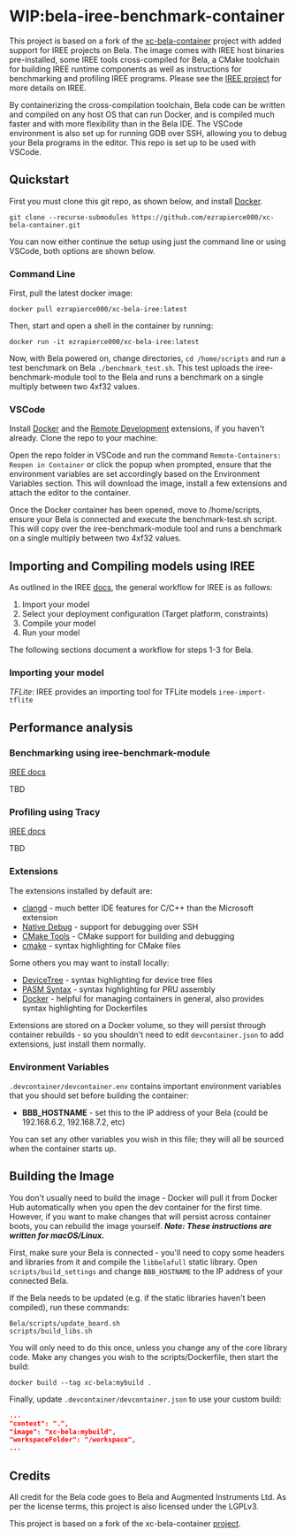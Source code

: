 # WIP:bela-iree-benchmark-container

This project is based on a fork of the [xc-bela-container](https://github.com/rodrigodzf/xc-bela-container) project with added support for IREE projects on Bela. The image comes with IREE host binaries pre-installed, some IREE tools cross-compiled for Bela, a CMake toolchain for building IREE runtime components as well as instructions for benchmarking and profiling IREE programs. Please see the [IREE project](https://iree-org.github.io/iree/) for more details on IREE.

By containerizing the cross-compilation toolchain, Bela code can be written and compiled on any host OS that can run Docker, and is compiled much faster and with more flexibility than in the Bela IDE. The VSCode environment is also set up for running GDB over SSH, allowing you to debug your Bela programs in the editor. This repo is set up to be used with VSCode.


## Quickstart

First you must clone this git repo, as shown below, and install [Docker](https://docs.docker.com/get-docker/).

```shell
git clone --recurse-submodules https://github.com/ezrapierce000/xc-bela-container.git
```

You can now either continue the setup using just the command line or using VSCode, both options are shown below.

### Command Line

First, pull the latest docker image:

```shell
docker pull ezrapierce000/xc-bela-iree:latest
```

Then, start and open a shell in the container by running:

```shell
docker run -it ezrapierce000/xc-bela-iree:latest
```

Now, with Bela powered on, change directories, `cd /home/scripts` and run a test benchmark on Bela `./benchmark_test.sh`. This test uploads the iree-benchmark-module tool to the Bela and runs a benchmark on a single multiply between two 4xf32 values.


### VSCode

Install [Docker](https://docs.docker.com/get-docker/) and the [Remote Development](https://marketplace.visualstudio.com/items?itemName=ms-vscode-remote.vscode-remote-extensionpack) extensions, if you haven't already. Clone the repo to your machine:


Open the repo folder in VSCode and run the command `Remote-Containers: Reopen in Container`  or click the popup when prompted, ensure that the environment variables are set accordingly based on the Environment Variables section. This will download the image, install a few extensions and attach the editor to the container.

Once the Docker container has been opened, move to /home/scripts, ensure your Bela is connected and execute the benchmark-test.sh script. This will copy over the iree-benchmark-module tool and runs a benchmark on a single multiply between two 4xf32 values.

## Importing and Compiling models using IREE

As outlined in the IREE [docs](https://iree-org.github.io/iree/#workflow-overview), the general workflow for IREE is as follows:

1. Import your model
2. Select your deployment configuration (Target platform, constraints)
3. Compile your model
4. Run your model

The following sections document a workflow for steps 1-3 for Bela.

### Importing your model

*TFLite*: IREE provides an importing tool for TFLite models `iree-import-tflite`

## Performance analysis

### Benchmarking using iree-benchmark-module

[IREE docs](https://github.com/iree-org/iree/blob/main/docs/developers/developing_iree/benchmarking.md)

TBD

### Profiling using Tracy
[IREE docs](https://github.com/iree-org/iree/blob/main/docs/developers/developing_iree/profiling_with_tracy.md)

TBD


<!-- The workspace will contain a workspace file called `xc-bela-boostrap.code-workspace`, click on that and choose "Open Workspace." The window will reload and CMake should automatically reconfigure the project. (If it shows an error that says "error: unknown target CPU 'armv7-a'", that's just a bug in the script - run the configuration again and it should work.) -->


### Extensions

The extensions installed by default are:

- [clangd](https://marketplace.visualstudio.com/items?itemName=llvm-vs-code-extensions.vscode-clangd) - much better IDE features for C/C++ than the Microsoft extension
- [Native Debug](https://marketplace.visualstudio.com/items?itemName=webfreak.debug) - support for debugging over SSH
- [CMake Tools](https://marketplace.visualstudio.com/items?itemName=ms-vscode.cmake-tools) - CMake support for building and debugging
- [cmake](https://marketplace.visualstudio.com/items?itemName=twxs.cmake) - syntax highlighting for CMake files

Some others you may want to install locally:

- [DeviceTree](https://marketplace.visualstudio.com/items?itemName=plorefice.devicetree) - syntax highlighting for device tree files
- [PASM Syntax](https://github.com/ebai101/pasm-syntax) - syntax highlighting for PRU assembly
- [Docker](https://marketplace.visualstudio.com/items?itemName=ms-azuretools.vscode-docker) - helpful for managing containers in general, also provides syntax highlighting for Dockerfiles

Extensions are stored on a Docker volume, so they will persist through container rebuilds - so you shouldn't need to edit `devcontainer.json` to add extensions, just install them normally. 

### Environment Variables

`.devcontainer/devcontainer.env` contains important environment variables that you should set before building the container:

- **BBB_HOSTNAME** - set this to the IP address of your Bela (could be 192.168.6.2, 192.168.7.2, etc)

You can set any other variables you wish in this file; they will all be sourced when the container starts up.

## Building the Image

You don't usually need to build the image - Docker will pull it from Docker Hub automatically when you open the dev container for the first time. However, if you want to make changes that will persist across container boots, you can rebuild the image yourself. ***Note: These instructions are written for macOS/Linux.***

First, make sure your Bela is connected - you'll need to copy some headers and libraries from it and compile the `libbelafull` static library. Open `scripts/build_settings` and change `BBB_HOSTNAME` to the IP address of your connected Bela.

If the Bela needs to be updated (e.g. if the static libraries haven't been compiled), run these commands:

```shell
Bela/scripts/update_board.sh
scripts/build_libs.sh
```

You will only need to do this once, unless you change any of the core library code. Make any changes you wish to the scripts/Dockerfile, then start the build:

```shell
docker build --tag xc-bela:mybuild .
```

Finally, update `.devcontainer/devcontainer.json` to use your custom build:

```json
...
"context": ".",
"image": "xc-bela:mybuild",
"workspaceFolder": "/workspace",
...
```


## Credits

All credit for the Bela code goes to Bela and Augmented Instruments Ltd. As per the license terms, this project is also licensed under the LGPLv3.

This project is based on a fork of the xc-bela-container [project](https://github.com/rodrigodzf/xc-bela-container). 
